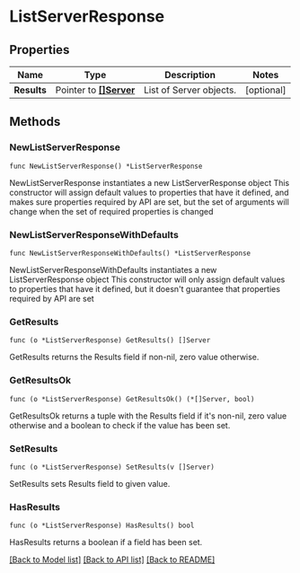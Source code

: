 # ListServerResponse

## Properties

Name | Type | Description | Notes
------------ | ------------- | ------------- | -------------
**Results** | Pointer to [**[]Server**](Server.md) | List of Server objects. | [optional] 

## Methods

### NewListServerResponse

`func NewListServerResponse() *ListServerResponse`

NewListServerResponse instantiates a new ListServerResponse object
This constructor will assign default values to properties that have it defined,
and makes sure properties required by API are set, but the set of arguments
will change when the set of required properties is changed

### NewListServerResponseWithDefaults

`func NewListServerResponseWithDefaults() *ListServerResponse`

NewListServerResponseWithDefaults instantiates a new ListServerResponse object
This constructor will only assign default values to properties that have it defined,
but it doesn't guarantee that properties required by API are set

### GetResults

`func (o *ListServerResponse) GetResults() []Server`

GetResults returns the Results field if non-nil, zero value otherwise.

### GetResultsOk

`func (o *ListServerResponse) GetResultsOk() (*[]Server, bool)`

GetResultsOk returns a tuple with the Results field if it's non-nil, zero value otherwise
and a boolean to check if the value has been set.

### SetResults

`func (o *ListServerResponse) SetResults(v []Server)`

SetResults sets Results field to given value.

### HasResults

`func (o *ListServerResponse) HasResults() bool`

HasResults returns a boolean if a field has been set.


[[Back to Model list]](../README.md#documentation-for-models) [[Back to API list]](../README.md#documentation-for-api-endpoints) [[Back to README]](../README.md)


